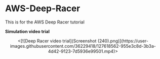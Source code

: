 # AWS-Deep-Racer
This is for the AWS Deep Racer tutorial

**Simulation video trial**

<p align="center">
  <[![Deep Racer video trial](Screenshot (240).png)](https://user-images.githubusercontent.com/36229418/127618562-955e3c8d-3b3a-4d42-9123-7d5936e99501.mp4)>
</p>

